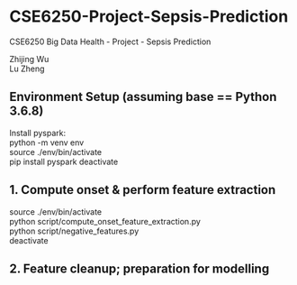 # CSE6250-Project-Sepsis-Prediction
CSE6250 Big Data Health - Project - Sepsis Prediction

Zhijing Wu\
Lu Zheng

## Environment Setup (assuming base == Python 3.6.8)
Install pyspark:\
python -m venv env\
source ./env/bin/activate\
pip install pyspark
deactivate

## 1. Compute onset & perform feature extraction
source ./env/bin/activate\
python script/compute_onset_feature_extraction.py\
python script/negative_features.py\
deactivate

## 2. Feature cleanup; preparation for modelling


